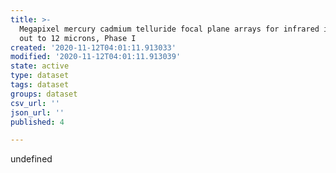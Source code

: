 ```yaml
---
title: >-
  Megapixel mercury cadmium telluride focal plane arrays for infrared imaging
  out to 12 microns, Phase I
created: '2020-11-12T04:01:11.913033'
modified: '2020-11-12T04:01:11.913039'
state: active
type: dataset
tags: dataset
groups: dataset
csv_url: ''
json_url: ''
published: 4

---
```

undefined
